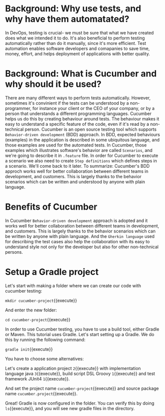 # Background: Why use tests, and why have them automatated?

In DevOps, testing is crucial- we must be sure that what we have created does what we intended it to do. It's also beneficial to perform testing automatically rather than do it manually, since it's more efficient. Test automation enables software developers and comapanies to save time, money, effort, and helps deployment of applications with better quality.

# Background: What is Cucumber and why should it be used?

There are many different ways to perform tests automatically. However, sometimes it's convinient if the tests can be understood by a non-programmer, for instance your client or the CEO of your company, or by a person that understands a different programming languages. Cucumber helps us do this by creating behaviour around tests. The behaviour makes it easy to understand a specific feature of the code, even if it's read by a non-technical person. Cucumber is an open source testing tool which supports `Behavior-driven development` (BDD) approach. In BDD, expected behaviours (examples) in the application is described in some ubiquitous language, and those examples are used for the automated tests. In Cucumber, those examples which illustrates software's behavior are called `Scenarios`, and we're going to describe it in `.feature` file. In order for Cucumber to execute a scenario we also need to create `Step definitions` which defines steps in a scenario. We'll come back to it later. To summarize: Cucumber's BDD approch works well for better collaboration between different teams in development, and customers. This is largely thanks to the behavior scenarios which can be written and understood by anyone with plain language.

# Benefits of Cucumber

In Cucumber `Behavior-driven development` approach is adopted and it works well for better collaboration between different teams in development, and customers. This is largely thanks to the behavior scenarios which can be written by anyone with plain language. And the `Gherkin language` used for describing the test cases also help the collaboration with its easy to understand style not only for the developer but also for other non-technical persons. 

# Setup a Gradle project

Let's start with making a folder where we can create our code with cucumber testing:

`mkdir cucumber-project`{{execute}}

And enter the new folder:

`cd cucumber-project`{{execute}}

In order to use Cucumber testing, you have to use a build tool, either Gradle or Maven. This tutorial uses Gradle. Let's start setting up a Gradle. We do this by running the following command:

`gradle init`{{execute}}

You have to choose some alternatives:

Let's create a application project `2`{{execute}} with implementation language java `3`{{execute}}, build script DSL Groovy `1`{{execute}} and test framework JUnit4 `1`{{execute}}. 

And set the project name `cucumber-project`{{execute}} and source package name `cucumber.project`{{execute}}.

Great! Gradle is now configured in the folder. You can verify this by doing `ls`{{execute}}, and you will see new gradle files in the directory. 


